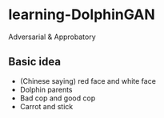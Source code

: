 # learning-DolphinGAN
Adversarial & Approbatory

## Basic idea
- (Chinese saying) red face and white face
- Dolphin parents
- Bad cop and good cop
- Carrot and stick
